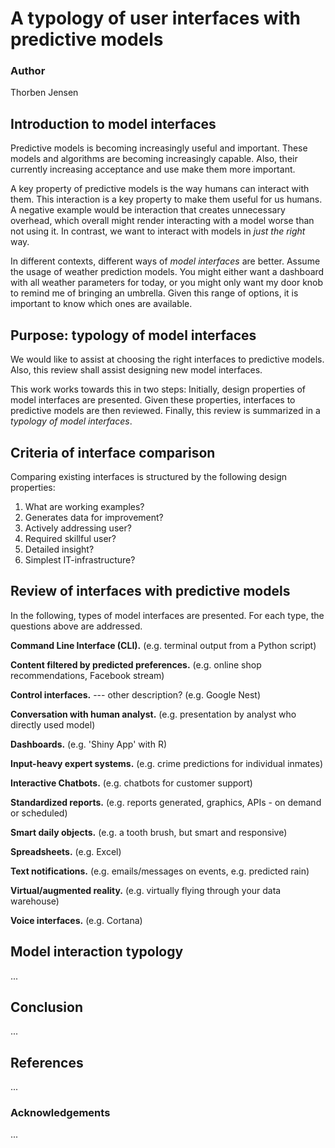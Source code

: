 # A typology of user interfaces with predictive models

### Author
Thorben Jensen

## Introduction to model interfaces
Predictive models is becoming increasingly useful and important.
These models and algorithms are becoming increasingly capable.
Also, their currently increasing acceptance and use make them more important.

A key property of predictive models is the way humans can interact with them.
This interaction is a key property to make them useful for us humans.
A negative example would be interaction that creates unnecessary overhead,
which overall might render interacting with a model worse than not using it.
In contrast, we want to interact with models in *just the right* way.

In different contexts, different ways of *model interfaces* are better.
Assume the usage of weather prediction models.
You might either want a dashboard with all weather parameters for today,
or you might only want my door knob to remind me of bringing an umbrella.
Given this range of options, it is important to know which ones are available.

## Purpose: typology of model interfaces
We would like to assist at choosing the right interfaces to predictive models.
Also, this review shall assist designing new model interfaces.

This work works towards this in two steps:
Initially, design properties of model interfaces are presented.
Given these properties, interfaces to predictive models are then reviewed.
Finally, this review is summarized in a *typology of model interfaces*.

## Criteria of interface comparison
Comparing existing interfaces is structured by the following design properties:

1. What are working examples?
2. Generates data for improvement?
3. Actively addressing user?
4. Required skillful user?
5. Detailed insight?
6. Simplest IT-infrastructure?

## Review of interfaces with predictive models

In the following, types of model interfaces are presented.
For each type, the questions above are addressed.

**Command Line Interface (CLI).**
(e.g. terminal output from a Python script)

**Content filtered by predicted preferences.**
(e.g. online shop recommendations, Facebook stream)

**Control interfaces.**     --- other description?
(e.g. Google Nest)

**Conversation with human analyst.**
(e.g. presentation by analyst who directly used model)

**Dashboards.**
(e.g. 'Shiny App' with R)

**Input-heavy expert systems.**
(e.g. crime predictions for individual inmates)

**Interactive Chatbots.**
(e.g. chatbots for customer support)

**Standardized reports.**
(e.g. reports generated, graphics, APIs - on demand or scheduled)

**Smart daily objects.**
(e.g. a tooth brush, but smart and responsive)

**Spreadsheets.**
(e.g. Excel)

**Text notifications.**
(e.g. emails/messages on events, e.g. predicted rain)

**Virtual/augmented reality.**
(e.g. virtually flying through your data warehouse)

**Voice interfaces.**
(e.g. Cortana)

## Model interaction typology
...

## Conclusion
...

## References
...

### Acknowledgements
...
